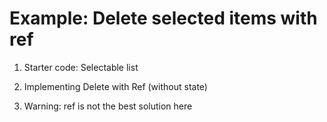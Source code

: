 # Example: Delete selected items with ref

1. Starter code: Selectable list

2. Implementing Delete with Ref (without state)

3. Warning: ref is not the best solution here
